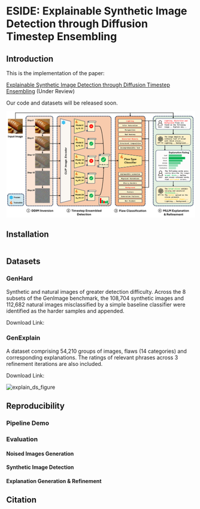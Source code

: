 # ESIDE: Explainable Synthetic Image Detection through Diffusion Timestep Ensembling

## Introduction

This is the implementation of the paper: 

<a href="https://arxiv.org/abs/2503.06201">Explainable Synthetic Image Detection through Diffusion Timestep Ensembling</a>  (Under Review)

Our code and datasets will be released soon.

![main_figure](figures/main_figure.png)

## Installation

```bash


```

## Datasets

### GenHard

Synthetic and natural images of greater detection difficulty. Across the 8 subsets of the GenImage benchmark, the 108,704 synthetic images and 112,682 natural images misclassified by a simple baseline classifier were identified as the harder samples and appended.

Download Link:

### GenExplain

A dataset comprising 54,210 groups of images, flaws (14 categories) and corresponding explanations. The ratings of relevant phrases across 3 refinement iterations are also included.

Download Link:

![explain_ds_figure](figures/explain_ds_figure.png)

## Reproducibility

### Pipeline Demo



### Evaluation

#### Noised Images Generation

#### Synthetic Image Detection

#### Explanation Generation & Refinement


## Citation
